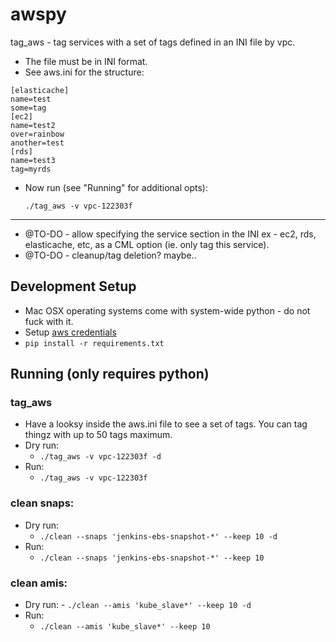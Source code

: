 # awspy

tag_aws - tag services with a set of tags defined in an INI file by vpc.
* The file must be in INI format.
* See aws.ini for the structure:
```
[elasticache]
name=test
some=tag
[ec2]
name=test2
over=rainbow
another=test
[rds]
name=test3
tag=myrds
```

* Now run (see "Running" for additional opts):

  `./tag_aws -v vpc-122303f`

---

- @TO-DO - allow specifying the service section in the INI ex - ec2, rds, elasticache, etc, as a CML option (ie. only tag this service).
- @TO-DO - cleanup/tag deletion?  maybe..

## Development Setup
* Mac OSX operating systems come with system-wide python - do not fuck with it.
* Setup [aws credentials](http://docs.aws.amazon.com/cli/latest/userguide/cli-chap-getting-started.html)
* `pip install -r requirements.txt`

## Running (only requires python)

### tag_aws
* Have a looksy inside the aws.ini file to see a set of tags.  You can tag thingz with up to 50 tags maximum.
* Dry run:
  - `./tag_aws -v vpc-122303f -d`
* Run:
  - `./tag_aws -v vpc-122303f`

### clean snaps:
* Dry run:
  - `./clean --snaps 'jenkins-ebs-snapshot-*' --keep 10 -d`
* Run:
  - `./clean --snaps 'jenkins-ebs-snapshot-*' --keep 10`

### clean amis:
* Dry run:
	  - `./clean --amis 'kube_slave*' --keep 10 -d`
* Run:
  - `./clean --amis 'kube_slave*' --keep 10`
